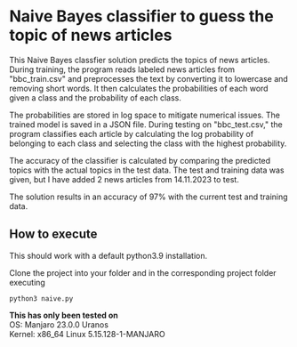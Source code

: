 # Naive Bayes classifier to guess the topic of news articles

This Naive Bayes classfier solution predicts the topics of news articles. During training, the program reads labeled news articles from "bbc_train.csv" and preprocesses the text by converting it to lowercase and removing short words. It then calculates the probabilities of each word given a class and the probability of each class. 

The probabilities are stored in log space to mitigate numerical issues. The trained model is saved in a JSON file. During testing on "bbc_test.csv," the program classifies each article by calculating the log probability of belonging to each class and selecting the class with the highest probability. 

The accuracy of the classifier is calculated by comparing the predicted topics with the actual topics in the test data. The test and training data was given, but I have added 2 news articles from 14.11.2023 to test.

The solution results in an accuracy of 97% with the current test and training data.

## How to execute
This should work with a default python3.9 installation.

Clone the project into your folder and in the corresponding project folder executing
```
python3 naive.py
```

**This has only been tested on**\
OS: Manjaro 23.0.0 Uranos\
Kernel: x86_64 Linux 5.15.128-1-MANJARO
